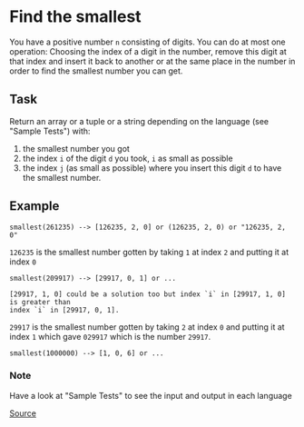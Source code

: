 # Find the smallest

You have a positive number `n` consisting of digits. You can do at most one operation: Choosing the index of a digit in the number, remove this digit at that index and insert it back to another or at the same place in the number in order to find the smallest number you can get.

## Task 

Return an array or a tuple or a string depending on the language (see "Sample Tests") with:

1. the smallest number you got
2. the index `i` of the digit `d` you took, `i` as small as possible
3. the index `j` (as small as possible) where you insert this digit `d` to have the smallest number.

## Example

```text
smallest(261235) --> [126235, 2, 0] or (126235, 2, 0) or "126235, 2, 0"
```

`126235` is the smallest number gotten by taking `1` at index `2` and putting it at index `0`

```text
smallest(209917) --> [29917, 0, 1] or ...

[29917, 1, 0] could be a solution too but index `i` in [29917, 1, 0] is greater than 
index `i` in [29917, 0, 1].
```

`29917` is the smallest number gotten by taking `2` at index `0` and putting it at index `1` which gave `029917` which is the number `29917`.

```text
smallest(1000000) --> [1, 0, 6] or ...
```

### Note

Have a look at "Sample Tests" to see the input and output in each language

[Source](https://www.codewars.com/kata/573992c724fc289553000e95/train/python)